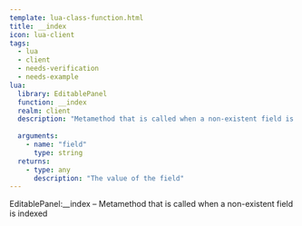 ```yaml
---
template: lua-class-function.html
title: __index
icon: lua-client
tags:
  - lua
  - client
  - needs-verification
  - needs-example
lua:
  library: EditablePanel
  function: __index
  realm: client
  description: "Metamethod that is called when a non-existent field is indexed"
  
  arguments:
    - name: "field"
      type: string
  returns:
    - type: any
      description: "The value of the field"
---
```


<div class="lua__search__keywords">
EditablePanel:__index &#x2013; Metamethod that is called when a non-existent field is indexed
</div>
